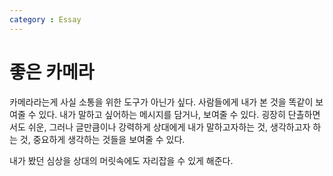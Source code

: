 ```yaml
---
category : Essay
---
```

# 좋은 카메라

카메라라는게 사실 소통을 위한 도구가 아닌가 싶다.
사람들에게 내가 본 것을 똑같이 보여줄 수 있다.
내가 말하고 싶어하는 메시지를 담거나, 보여줄 수 있다.
굉장히 단촐하면서도 쉬운, 그러나 글만큼이나 강력하게 상대에게 내가 말하고자하는 것, 생각하고자 하는 것, 중요하게 생각하는 것들을 보여줄 수 있다.

내가 봤던 심상을 상대의 머릿속에도 자리잡을 수 있게 해준다.
